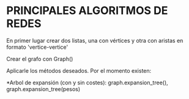 # PRINCIPALES ALGORITMOS DE REDES

En primer lugar crear dos listas, una con vértices y otra con aristas en formato 'vertice-vertice'

Crear el grafo con Graph()

Aplicarle los métodos deseados. Por el momento existen:

*Arbol de expansión (con y sin costes): graph.expansion_tree(), graph.expansion_tree(pesos)